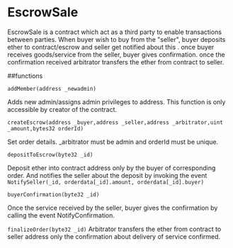 # EscrowSale

EscrowSale is a contract which act as a third party to enable transactions between parties.
When buyer wish to buy from the "seller", buyer deposits ether to contract/escrow and seller get notified about this . once buyer receives goods/service from the seller, buyer gives confirmation. once the confirmation received arbitrator transfers the ether from contract to seller. 

##functions

`addMember(address _newadmin)`

Adds new admin/assigns admin privileges to address. This function is only accessible by creator of the contract.

`createEscrow(address _buyer,address _seller,address _arbitrator,uint _amount,bytes32 orderId)`

Set order details. _arbitrator must be admin and orderId must be unique.

`depositToEscrow(byte32 _id)`

Deposit ether into contract address only by the buyer of corresponding order. And notifies the seller about the deposit by invoking the event `NotifySeller(_id, orderdata[_id].amount, orderdata[_id].buyer)`

`buyerConfirmation(byte32 _id)`

Once the service received by the seller, buyer gives the confirmation by calling the event NotifyConfirmation.

`finalizeOrder(byte32 _id)`
Arbitrator transfers the ether from contract to seller address only the confirmation about delivery of service confirmed.
